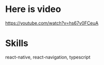 # Here is video
https://youtube.com/watch?v=hs67v0FCeuA

# Skills
react-native, react-navigation, typescript
